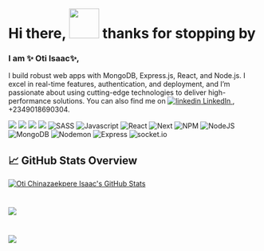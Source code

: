 
# Hi there, <img src="https://raw.githubusercontent.com/MartinHeinz/MartinHeinz/master/wave.gif" width="60px"> thanks for stopping by

### I am ✨ Oti Isaac✨,

I build robust web apps with MongoDB, Express.js, React, and Node.js. I excel in real-time features, authentication, and deployment, and I’m passionate about using cutting-edge technologies to deliver high-performance solutions. You can also find me on 
<a href="https://www.linkedin.com/in/webby" rel="nofollow noreferrer">
  <img src="https://i.sstatic.net/gVE0j.png" alt="linkedin"> LinkedIn
</a>, +2349018690304.

![](https://img.shields.io/badge/HTML5-%2320232a?style=flat&logo=html5&logoColor=white)
![](https://img.shields.io/badge/CSS3-%2320232a?style=flat&logo=css3&logoColor=white)
![](https://img.shields.io/badge/Bootstrap-%2320232a?style=flat&logo=bootstrap&logoColor=white)
![](https://img.shields.io/badge/Tailwindcss-%2320232a?style=flat&logo=tailwindcss&logoColor=white)
![SASS](https://img.shields.io/badge/SASS/SCSS-%2320232a?style=flat&logo=sass&logoColor=white)
![Javascript](https://img.shields.io/badge/JavaScript-%2320232a?style=flat&logo=javascript&logoColor=white)
![React](https://img.shields.io/badge/React-%2320232a?style=flat&logo=react&logoColor=white)
![Next](https://img.shields.io/badge/NextJs-%2320232a?style=flat&logo=vercel&logoColor=white)
![NPM](https://img.shields.io/badge/NPM-%2320232a?style=flat&logo=npm&logoColor=white)
![NodeJS](https://img.shields.io/badge/NodeJS-%2320232a?style=flat&logo=node.js&logoColor=white)
![MongoDB](https://img.shields.io/badge/MongoDB-%2320232a?style=flat&logo=mongodb&logoColor=white)
![Nodemon](https://img.shields.io/badge/Nodemon-%2320232a?style=flat&logo=nodemon&logoColor=white)
![Express](https://img.shields.io/badge/ExpressJS-%2320232a?style=flat&logo=Express&logoColor=white)
![socket.io](https://img.shields.io/badge/SocketIO-%2320232a?style=flat&logo=socket.io&logoColor=white)

## &#x1f4c8; GitHub Stats Overview
<a href="https://github.com/otiisaac199">
  <img align="center" src="https://github-readme-stats.vercel.app/api?username=otiisaac199&count_private=true&show_icons=true&theme=dracula" alt="Oti Chinazaekpere Isaac's GitHub Stats" />
</a>

#
<a href="https://github.com/otiisaac199">
  <img align="center" src="https://github-readme-stats.vercel.app/api/top-langs/?username=otiisaac199&layout=compact&show_icons=true&theme=tokyonight&langs_count=8" />
</a>


#
<a href="https://github.com/otiisaac199">
  <img align="center" src="http://github-readme-streak-stats.herokuapp.com?user=otiisaac199&theme=radical&date_format=M%20j%5B%2C%20Y%5D" /> 
</a> 


<!-- Resources -->
<!-- Icons: https://simpleicons.org/ -->
<!-- GitHub Stats: https://github.com/anuraghazra/github-readme-stats -->
<!-- Emojis: https://emojipedia.org/emoji/ -->
<!-- HTML Emojis: https://www.fileformat.info/index.htm -->
<!-- Shields: https://shields.io/ -->
